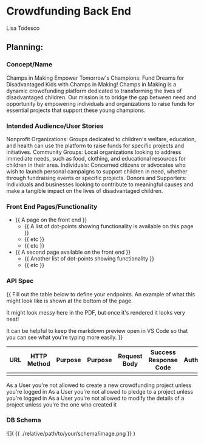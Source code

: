 # Crowdfunding Back End
Lisa Todesco

## Planning:
### Concept/Name
Champs in Making
Empower Tomorrow's Champions: Fund Dreams for Disadvantaged Kids with Champs in Making!
Champs in Making is a dynamic crowdfunding platform dedicated to transforming the lives of disadvantaged children. Our mission is to bridge the gap between need and opportunity by empowering individuals and organizations to raise funds for essential projects that support these young champions.

### Intended Audience/User Stories
Nonprofit Organizations: Groups dedicated to children's welfare, education, and health can use the platform to raise funds for specific projects and initiatives.
Community Groups: Local organizations looking to address immediate needs, such as food, clothing, and educational resources for children in their area.
Individuals: Concerned citizens or advocates who wish to launch personal campaigns to support children in need, whether through fundraising events or specific projects.
Donors and Supporters: Individuals and businesses looking to contribute to meaningful causes and make a tangible impact on the lives of disadvantaged children.

### Front End Pages/Functionality
- {{ A page on the front end }}
    - {{ A list of dot-points showing functionality is available on this page }}
    - {{ etc }}
    - {{ etc }}
- {{ A second page available on the front end }}
    - {{ Another list of dot-points showing functionality }}
    - {{ etc }}

### API Spec
{{ Fill out the table below to define your endpoints. An example of what this might look like is shown at the bottom of the page. 

It might look messy here in the PDF, but once it's rendered it looks very neat! 

It can be helpful to keep the markdown preview open in VS Code so that you can see what you're typing more easily. }}

| URL | HTTP Method | Purpose | Purpose | Request Body | Success Response Code | Authentication/Authorisation |
| --- | ----------- | ------- | ------- | ------------ | --------------------- | ---------------------------- |
|     |             |         |         |              |                       |                              |

As a User you're not allowed to create a new crowdfunding project unless you're logged in
As a User you're not allowed to pledge to a project unless you're logged in
As a User you're not allowed to modify the details of a project unless you're the one who created it

### DB Schema
![]( {{ ./relative/path/to/your/schema/image.png }} )
